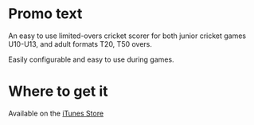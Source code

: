 # Promo text

An easy to use limited-overs cricket scorer for both junior cricket games U10-U13, and adult formats T20, T50 overs.

Easily configurable and easy to use during games.

# Where to get it

Available on the [iTunes Store](https://apps.apple.com/us/app/match-mate/id1437125243?ls=1)
